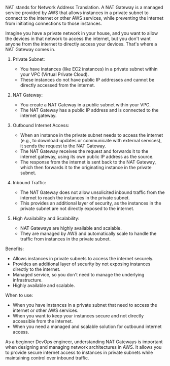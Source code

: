 NAT stands for Network Address Translation. A NAT Gateway is a managed service provided by AWS that allows instances in a private subnet to connect to the internet or other AWS services, while preventing the internet from initiating connections to those instances.

Imagine you have a private network in your house, and you want to allow the devices in that network to access the internet, but you don't want anyone from the internet to directly access your devices. That's where a NAT Gateway comes in.

1. Private Subnet:
   - You have instances (like EC2 instances) in a private subnet within your VPC (Virtual Private Cloud).
   - These instances do not have public IP addresses and cannot be directly accessed from the internet.

2. NAT Gateway:
   - You create a NAT Gateway in a public subnet within your VPC.
   - The NAT Gateway has a public IP address and is connected to the internet gateway.

3. Outbound Internet Access:
   - When an instance in the private subnet needs to access the internet (e.g., to download updates or communicate with external services), it sends the request to the NAT Gateway.
   - The NAT Gateway receives the request and forwards it to the internet gateway, using its own public IP address as the source.
   - The response from the internet is sent back to the NAT Gateway, which then forwards it to the originating instance in the private subnet.

4. Inbound Traffic:
   - The NAT Gateway does not allow unsolicited inbound traffic from the internet to reach the instances in the private subnet.
   - This provides an additional layer of security, as the instances in the private subnet are not directly exposed to the internet.

5. High Availability and Scalability:
   - NAT Gateways are highly available and scalable.
   - They are managed by AWS and automatically scale to handle the traffic from instances in the private subnet.

Benefits:

- Allows instances in private subnets to access the internet securely.
- Provides an additional layer of security by not exposing instances directly to the internet.
- Managed service, so you don't need to manage the underlying infrastructure.
- Highly available and scalable.

When to use:

- When you have instances in a private subnet that need to access the internet or other AWS services.
- When you want to keep your instances secure and not directly accessible from the internet.
- When you need a managed and scalable solution for outbound internet access.

As a beginner DevOps engineer, understanding NAT Gateways is important when designing and managing network architectures in AWS. It allows you to provide secure internet access to instances in private subnets while maintaining control over inbound traffic.
